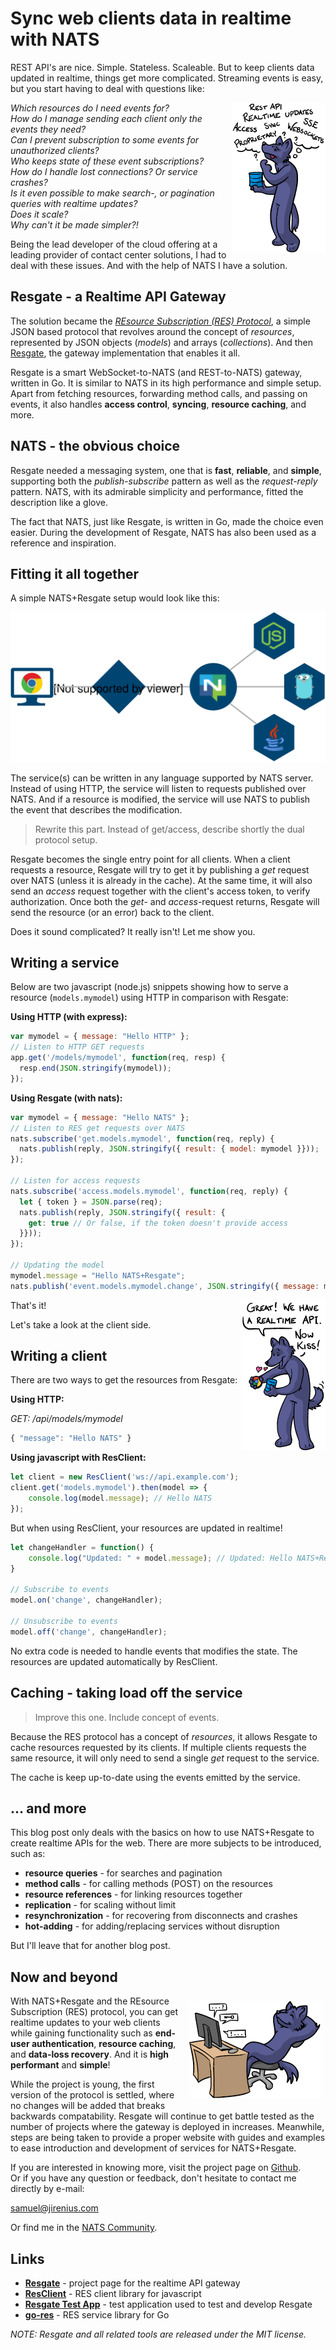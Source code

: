 # Sync web clients data in realtime with NATS

REST API's are nice. Simple. Stateless. Scaleable. But to keep clients data updated in realtime, things get more complicated. Streaming events is easy, but you start having to deal with questions like:

<img align="right" alt="Wolf Questioning" src="wolf_questioning_150x240.png">

*Which resources do I need events for?*  
*How do I manage sending each client only the events they need?*  
*Can I prevent subscription to some events for unauthorized clients?*  
*Who keeps state of these event subscriptions?*  
*How do I handle lost connections? Or service crashes?*  
*Is it even possible to make search-, or pagination queries with realtime updates?*  
*Does it scale?*  
*Why can't it be made simpler?!*

Being the lead developer of the cloud offering at a leading provider of contact center solutions, I had to deal with these issues. And with the help of NATS I have a solution.

## Resgate - a Realtime API Gateway
The solution became the [*REsource Subscription (RES) Protocol*](https://github.com/jirenius/resgate/blob/master/docs/res-protocol.md), a simple JSON based protocol that revolves around the concept of *resources*, represented by JSON objects (*models*) and arrays (*collections*). And then [Resgate](https://github.com/jirenius/resgate), the gateway implementation that enables it all.

Resgate is a smart WebSocket-to-NATS (and REST-to-NATS) gateway, written in Go. It is similar to NATS in its high performance and simple setup. Apart from fetching resources, forwarding method calls, and passing on events, it also handles **access control**, **syncing**, **resource caching**, and more.

## NATS - the obvious choice
Resgate needed a messaging system, one that is **fast**, **reliable**, and **simple**, supporting both the *publish-subscribe* pattern as well as the *request-reply* pattern. NATS, with its admirable simplicity and performance, fitted the description like a glove.

The fact that NATS, just like Resgate, is written in Go, made the choice even easier. During the development of Resgate, NATS has also been used as a reference and inspiration.

## Fitting it all together
A simple NATS+Resgate setup would look like this:

<p align="center">
<img class="img-responsive center-block" alt="Architecture Diagram" src="simple-res-network-icon.svg">
</p>

The service(s) can be written in any language supported by NATS server. Instead of using HTTP, the service will listen to requests published over NATS. And if a resource is modified, the service will use NATS to publish the event that describes the modification.

> Rewrite this part. Instead of get/access, describe shortly the dual protocol setup.

Resgate becomes the single entry point for all clients. When a client requests a resource, Resgate will try to get it by publishing a *get* request over NATS (unless it is already in the cache). At the same time, it will also send an *access* request together with the client's access token, to verify authorization. Once both the *get*- and *access*-request returns, Resgate will send the resource (or an error) back to the client.

Does it sound complicated? It really isn't! Let me show you.

## Writing a service

Below are two javascript (node.js) snippets showing how to serve a resource (`models.mymodel`) using HTTP in comparison with Resgate:

**Using HTTP (with express):**
```js
var mymodel = { message: "Hello HTTP" };
// Listen to HTTP GET requests
app.get('/models/mymodel', function(req, resp) {
  resp.end(JSON.stringify(mymodel));
});
```

**Using Resgate (with nats):** 
```js
var mymodel = { message: "Hello NATS" };
// Listen to RES get requests over NATS
nats.subscribe('get.models.mymodel', function(req, reply) {
  nats.publish(reply, JSON.stringify({ result: { model: mymodel }}));
});

// Listen for access requests
nats.subscribe('access.models.mymodel', function(req, reply) {
  let { token } = JSON.parse(req);
  nats.publish(reply, JSON.stringify({ result: {
    get: true // Or false, if the token doesn't provide access
  }}));
});

// Updating the model
mymodel.message = "Hello NATS+Resgate";
nats.publish('event.models.mymodel.change', JSON.stringify({ message: mymodel.message  }));
```

<img align="right" alt="Wolf match maker" src="wolf_now_kiss_135x240.png">

That's it!

Let's take a look at the client side.

## Writing a client

There are two ways to get the resources from Resgate:

**Using HTTP:**

*GET: /api/models/mymodel*  
```js
{ "message": "Hello NATS" }
```

**Using javascript with ResClient:**
```js
let client = new ResClient('ws://api.example.com');
client.get('models.mymodel').then(model => {
    console.log(model.message); // Hello NATS
});
```

But when using ResClient, your resources are updated in realtime!
```js
let changeHandler = function() {
    console.log("Updated: " + model.message); // Updated: Hello NATS+Resgate
}

// Subscribe to events
model.on('change', changeHandler);

// Unsubscribe to events
model.off('change', changeHandler);
```

No extra code is needed to handle events that modifies the state. The resources are updated automatically by ResClient.

## Caching - taking load off the service

> Improve this one. Include concept of events.

Because the RES protocol has a concept of *resources*, it allows Resgate to cache resources requested by its clients. If multiple clients requests the same resource, it will only need to send a single *get* request to the service.

The cache is keep up-to-date using the events emitted by the service.

## ... and more
This blog post only deals with the basics on how to use NATS+Resgate to create realtime APIs for the web. There are more subjects to be introduced, such as:

* **resource queries** - for searches and pagination
* **method calls** - for calling methods (POST) on the resources
* **resource references** - for linking resources together
* **replication** - for scaling without limit
* **resynchronization** - for recovering from disconnects and crashes
* **hot-adding** - for adding/replacing services without disruption

But I'll leave that for another blog post.

## Now and beyond

<img align="right" style="margin: 8px 8px" alt="Wolf relaxing" src="wolf_relaxing_210x156.png">

 With NATS+Resgate and the REsource Subscription (RES) protocol, you can get realtime updates to your web clients while gaining functionality such as **end-user authentication**, **resource caching**, and **data-loss recovery**. And it is **high performant** and **simple**!

 While the project is young, the first version of the protocol is settled, where no changes will be added that breaks backwards compatability. Resgate will continue to get battle tested as the number of projects where the gateway is deployed in increases. Meanwhile, steps are being taken to provide a proper website with guides and examples to ease introduction and development of services for NATS+Resgate.
 
If you are interested in knowing more, visit the project page on [Github](https://github.com/jirenius/resgate).  
Or if you have any question or feedback, don't hesitate to contact me directly by e-mail:

[&#115;&#097;&#109;&#117;&#101;&#108;&#064;&#106;&#105;&#114;&#101;&#110;&#105;&#117;&#115;&#046;&#099;&#111;&#109;](mailto:&#115;&#097;&#109;&#117;&#101;&#108;&#064;&#106;&#105;&#114;&#101;&#110;&#105;&#117;&#115;&#046;&#099;&#111;&#109;)

Or find me in the [NATS Community](https://natsio.slack.com/messages/DBET737GV).

## Links
* **[Resgate](https://github.com/jirenius/resgate)** - project page for the realtime API gateway
* **[ResClient](https://www.npmjs.com/package/resclient)** - RES client library for javascript
* **[Resgate Test App](https://github.com/jirenius/resgate-test-app)** - test application used to test and develop Resgate
* **[go-res](https://github.com/jirenius/go-res)** - RES service library for Go

*NOTE: Resgate and all related tools are released under the MIT license.*
